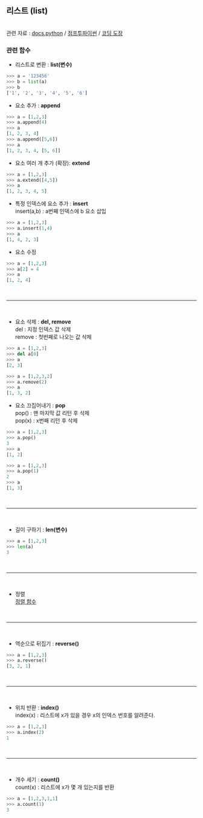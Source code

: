 ## 리스트 (list)

<br>관련 자료 : [docs.python](https://docs.python.org/3/tutorial/datastructures.html) / [점프투파이썬](https://wikidocs.net/14)  / [코딩 도장](https://dojang.io/mod/page/view.php?id=2281) <br>


### 관련 함수

* 리스트로 변환 : **list(변수)**
```python
>>> a = '123456'
>>> b = list(a)
>>> b
['1', '2', '3', '4', '5', '6']
```

* 요소 추가 : **append**
```python
>>> a = [1,2,3]
>>> a.append(4)
>>> a
[1, 2, 3, 4]
>>> a.append([5,6])
>>> a
[1, 2, 3, 4, [5, 6]]
```

* 요소 여러 개 추가 (확장): **extend**
```python
>>> a = [1,2,3]
>>> a.extend([4,5])
>>> a
[1, 2, 3, 4, 5]
```

* 특정 인덱스에 요소 추가 : **insert**<br>
  insert(a,b) : a번째 인덱스에 b 요소 삽입
```python
>>> a = [1,2,3]
>>> a.insert(1,4)
>>> a
[1, 4, 2, 3]
```

* 요소 수정
```python
>>> a = [1,2,3]
>>> a[2] = 4
>>> a
[1, 2, 4]
```
<br>

---
<br>

* 요소 삭제 : **del, remove** <br>
    del : 지정 인덱스 값 삭제 <br>
    remove : 첫번째로 나오는 값 삭제
```python
>>> a = [1,2,3]
>>> del a[0]
>>> a
[2, 3]
```
```python
>>> a = [1,2,3,2]
>>> a.remove(2)
>>> a
[1, 3, 2]
```

* 요소 끄집어내기 : **pop**<br>
  pop() : 맨 마지막 값 리턴 후 삭제<br>
  pop(x) : x번째 리턴 후 삭제

```python
>>> a = [1,2,3]
>>> a.pop()
3
>>> a
[1, 2]
```
```python
>>> a = [1,2,3]
>>> a.pop(1)
2
>>> a
[1, 3]
```
<br>

---
<br>

* 길이 구하기 : **len(변수)**
```python
>>> a = [1,2,3]
>>> len(a)
3
```

<br>

---
<br>

* 정렬<br>
[정렬 함수](https://github.com/yumin25/TIL/blob/master/Python/%EC%A0%95%EB%A0%AC%20%ED%95%A8%EC%88%98.md)

<br>

---
<br>

* 역순으로 뒤집기 : **reverse()**
```python
>>> a = [1,2,3]
>>> a.reverse()
[3, 2, 1]
```

<br>

---
<br>

* 위치 반환 : **index()** <br>
  index(x) : 리스트에 x가 있을 경우 x의 인덱스 번호를 알려준다.
```python
>>> a = [1,2,3]
>>> a.index(2)
1
```

<br>

---
<br>

* 개수 세기 : **count()** <br>
  count(x) : 리스트에 x가 몇 개 있는지를 반환
```python
>>> a = [1,2,3,1,1]
>>> a.count(1)
3
```